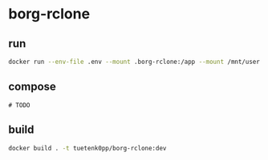 # borg-rclone

## run

```bash
docker run --env-file .env --mount .borg-rclone:/app --mount /mnt/user:/mnt/source:ro --mount /mnt/backups:/mnt/repo tuetenk0pp/borg-rclone:dev 
```

## compose

```compose
# TODO
```

## build

```bash
docker build . -t tuetenk0pp/borg-rclone:dev
```
